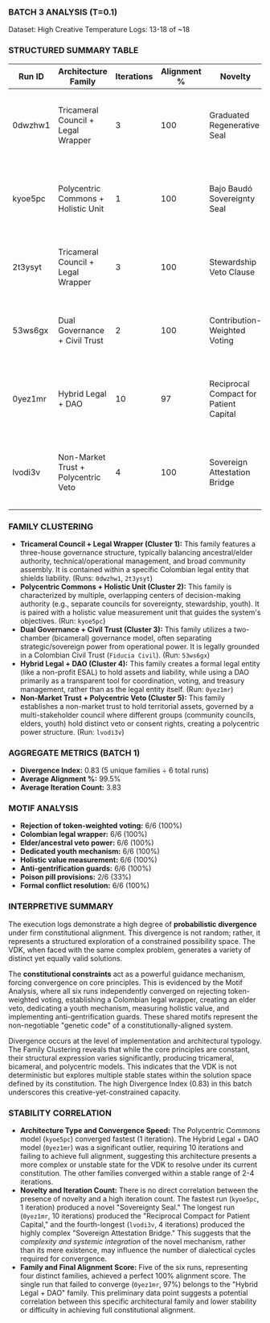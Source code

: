 ### BATCH 3 ANALYSIS (T=0.1)

Dataset: High Creative Temperature
Logs: 13-18 of ~18

### STRUCTURED SUMMARY TABLE

| Run ID  | Architecture Family                 | Iterations | Alignment % | Novelty                                | Divergence Cluster | Short Description                                                                         |
| ------- | ----------------------------------- | ---------- | ----------- | -------------------------------------- | ------------------ | ----------------------------------------------------------------------------------------- |
| 0dwzhw1 | Tricameral Council + Legal Wrapper  | 3          | 100         | Graduated Regenerative Seal            | 1                  | Three-house model (Elders, Technical, Assembly) within an Inter-Council Commonwealth.     |
| kyoe5pc | Polycentric Commons + Holistic Unit | 1          | 100         | Bajo Baudó Sovereignty Seal           | 2                  | Four-council model (Sovereignty, Stewardship, Youth, Allies) in a Non-Profit Corporation. |
| 2t3ysyt | Tricameral Council + Legal Wrapper  | 3          | 100         | Stewardship Veto Clause                | 1                  | Three-chamber governance (Elders, Technical, Youth) within a Fiduciary Trust.             |
| 53ws6gx | Dual Governance + Civil Trust       | 2          | 100         | Contribution-Weighted Voting           | 3                  | Bicameral council (Elders, Stewardship) within a Colombian Civil Trust.                   |
| 0yez1mr | Hybrid Legal + DAO                  | 10         | 97          | Reciprocal Compact for Patient Capital | 4                  | Bicameral council with a binding Funder Compact, using an ESAL wrapper and a DAO tool.    |
| lvodi3v | Non-Market Trust + Polycentric Veto | 4          | 100         | Sovereign Attestation Bridge           | 5                  | Polycentric council with multiple stakeholder groups governing a Civil Trust.             |

### FAMILY CLUSTERING

* **Tricameral Council + Legal Wrapper (Cluster 1):** This family features a three-house governance structure, typically balancing ancestral/elder authority, technical/operational management, and broad community assembly. It is contained within a specific Colombian legal entity that shields liability. (Runs: `0dwzhw1`, `2t3ysyt`)
* **Polycentric Commons + Holistic Unit (Cluster 2):** This family is characterized by multiple, overlapping centers of decision-making authority (e.g., separate councils for sovereignty, stewardship, youth). It is paired with a holistic value measurement unit that guides the system's objectives. (Run: `kyoe5pc`)
* **Dual Governance + Civil Trust (Cluster 3):** This family utilizes a two-chamber (bicameral) governance model, often separating strategic/sovereign power from operational power. It is legally grounded in a Colombian Civil Trust (`Fiducia Civil`). (Run: `53ws6gx`)
* **Hybrid Legal + DAO (Cluster 4):** This family creates a formal legal entity (like a non-profit ESAL) to hold assets and liability, while using a DAO primarily as a transparent tool for coordination, voting, and treasury management, rather than as the legal entity itself. (Run: `0yez1mr`)
* **Non-Market Trust + Polycentric Veto (Cluster 5):** This family establishes a non-market trust to hold territorial assets, governed by a multi-stakeholder council where different groups (community councils, elders, youth) hold distinct veto or consent rights, creating a polycentric power structure. (Run: `lvodi3v`)

### AGGREGATE METRICS (BATCH 1)

* **Divergence Index:** 0.83 (5 unique families ÷ 6 total runs)
* **Average Alignment %:** 99.5%
* **Average Iteration Count:** 3.83

### MOTIF ANALYSIS

* **Rejection of token-weighted voting:** 6/6 (100%)
* **Colombian legal wrapper:** 6/6 (100%)
* **Elder/ancestral veto power:** 6/6 (100%)
* **Dedicated youth mechanism:** 6/6 (100%)
* **Holistic value measurement:** 6/6 (100%)
* **Anti-gentrification guards:** 6/6 (100%)
* **Poison pill provisions:** 2/6 (33%)
* **Formal conflict resolution:** 6/6 (100%)

### INTERPRETIVE SUMMARY

The execution logs demonstrate a high degree of **probabilistic divergence** under firm constitutional alignment. This divergence is not random; rather, it represents a structured exploration of a constrained possibility space. The VDK, when faced with the same complex problem, generates a variety of distinct yet equally valid solutions.

The **constitutional constraints** act as a powerful guidance mechanism, forcing convergence on core principles. This is evidenced by the Motif Analysis, where all six runs independently converged on rejecting token-weighted voting, establishing a Colombian legal wrapper, creating an elder veto, dedicating a youth mechanism, measuring holistic value, and implementing anti-gentrification guards. These shared motifs represent the non-negotiable "genetic code" of a constitutionally-aligned system.

Divergence occurs at the level of implementation and architectural typology. The Family Clustering reveals that while the core principles are constant, their structural expression varies significantly, producing tricameral, bicameral, and polycentric models. This indicates that the VDK is not deterministic but explores multiple stable states within the solution space defined by its constitution. The high Divergence Index (0.83) in this batch underscores this creative-yet-constrained capacity.

### STABILITY CORRELATION

* **Architecture Type and Convergence Speed:** The Polycentric Commons model (`kyoe5pc`) converged fastest (1 iteration). The Hybrid Legal + DAO model (`0yez1mr`) was a significant outlier, requiring 10 iterations and failing to achieve full alignment, suggesting this architecture presents a more complex or unstable state for the VDK to resolve under its current constitution. The other families converged within a stable range of 2-4 iterations.
* **Novelty and Iteration Count:** There is no direct correlation between the presence of novelty and a high iteration count. The fastest run (`kyoe5pc`, 1 iteration) produced a novel "Sovereignty Seal." The longest run (`0yez1mr`, 10 iterations) produced the "Reciprocal Compact for Patient Capital," and the fourth-longest (`lvodi3v`, 4 iterations) produced the highly complex "Sovereign Attestation Bridge." This suggests that the *complexity and systemic integration* of the novel mechanism, rather than its mere existence, may influence the number of dialectical cycles required for convergence.
* **Family and Final Alignment Score:** Five of the six runs, representing four distinct families, achieved a perfect 100% alignment score. The single run that failed to converge (`0yez1mr`, 97%) belongs to the "Hybrid Legal + DAO" family. This preliminary data point suggests a potential correlation between this specific architectural family and lower stability or difficulty in achieving full constitutional alignment.
